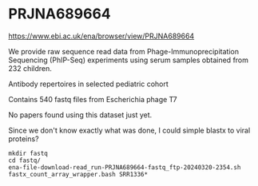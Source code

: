 
#	PRJNA689664

https://www.ebi.ac.uk/ena/browser/view/PRJNA689664


We provide raw sequence read data from Phage-Immunoprecipitation Sequencing (PhIP-Seq) experiments using serum samples obtained from 232 children.


Antibody repertoires in selected pediatric cohort


Contains 540 fastq files from Escherichia phage T7


No papers found using this dataset just yet.






Since we don't know exactly what was done, I could simple blastx to viral proteins?


```
mkdir fastq
cd fastq/
ena-file-download-read_run-PRJNA689664-fastq_ftp-20240320-2354.sh
fastx_count_array_wrapper.bash SRR1336*
```



